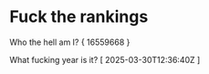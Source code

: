 # Fuck the rankings

Who the hell am I?
{ 16559668 }

What fucking year is it?
[ 2025-03-30T12:36:40Z ]
